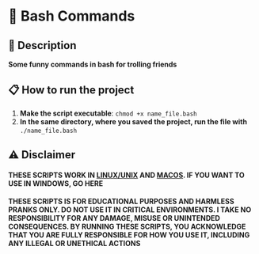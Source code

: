 # 🤠 Bash Commands

## 📑 Description

**Some funny commands in bash for trolling friends**

## 📋 How to run the project

1. **Make the script executable**: ```chmod +x name_file.bash```
2. **In the same directory, where you saved the project, run the file with** ```./name_file.bash```

## ⚠ Disclaimer

#### THESE SCRIPTS WORK IN <u>LINUX/UNIX</u> AND <u>MACOS</u>. IF YOU WANT TO USE IN WINDOWS, GO HERE []()
#### THESE SCRIPTS IS FOR EDUCATIONAL PURPOSES AND HARMLESS PRANKS ONLY. DO NOT USE IT IN CRITICAL ENVIRONMENTS. I TAKE NO RESPONSIBILITY FOR ANY DAMAGE, MISUSE OR UNINTENDED CONSEQUENCES. BY RUNNING THESE SCRIPTS, YOU ACKNOWLEDGE THAT YOU ARE FULLY RESPONSIBLE FOR HOW YOU USE IT, INCLUDING ANY ILLEGAL OR UNETHICAL ACTIONS
